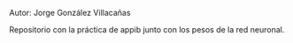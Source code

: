 Autor: Jorge González Villacañas

Repositorio con la práctica de appib junto con los pesos de la red neuronal.
